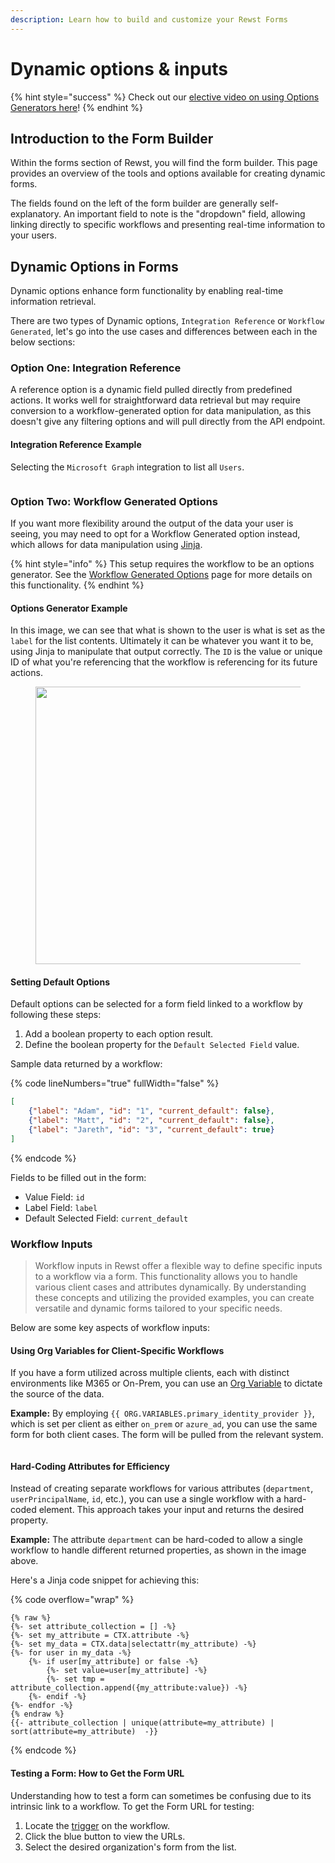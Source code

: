 ```yaml
---
description: Learn how to build and customize your Rewst Forms
---
```


# Dynamic options & inputs

{% hint style="success" %}
Check out our [elective video on using Options Generators here](../../cluck-university/micro-courses/working-with-options-generator-workflows-in-rewst.md)!
{% endhint %}

## Introduction to the Form Builder

Within the forms section of Rewst, you will find the form builder. This page provides an overview of the tools and options available for creating dynamic forms.

The fields found on the left of the form builder are generally self-explanatory. An important field to note is the "dropdown" field, allowing linking directly to specific workflows and presenting real-time information to your users.

## Dynamic Options in Forms

Dynamic options enhance form functionality by enabling real-time information retrieval.

There are two types of Dynamic options, `Integration Reference` or `Workflow Generated`, let's go into the use cases and differences between each in the below sections:

### Option One: Integration Reference

A reference option is a dynamic field pulled directly from predefined actions. It works well for straightforward data retrieval but may require conversion to a workflow-generated option for data manipulation, as this doesn't give any filtering options and will pull directly from the API endpoint.

#### Integration Reference Example

Selecting the `Microsoft Graph` integration to list all `Users`.

<div align="left"><figure><img src="../../.gitbook/assets/reference-options.png" alt=""><figcaption></figcaption></figure></div>

### Option Two: Workflow Generated Options

If you want more flexibility around the output of the data your user is seeing, you may need to opt for a Workflow Generated option instead, which allows for data manipulation using [Jinja](../jinja/).

{% hint style="info" %}
This setup requires the workflow to be an options generator. See the [Workflow Generated Options](../workflows/workflow-generated-options.md) page for more details on this functionality.
{% endhint %}

#### Options Generator Example

In this image, we can see that what is shown to the user is what is set as the `label` for the list contents. Ultimately it can be whatever you want it to be, using Jinja to manipulate that output correctly. The `ID` is the value or unique ID of what you're referencing that the workflow is referencing for its future actions.

<div align="left"><figure><img src="../../.gitbook/assets/workflow-generated (1).png" alt="" width="444"><figcaption></figcaption></figure></div>

#### **Setting Default Options**

Default options can be selected for a form field linked to a workflow by following these steps:

1. Add a boolean property to each option result.
2. Define the boolean property for the `Default Selected Field` value.

Sample data returned by a workflow:

{% code lineNumbers="true" fullWidth="false" %}
```json
[
    {"label": "Adam", "id": "1", "current_default": false},
    {"label": "Matt", "id": "2", "current_default": false},
    {"label": "Jareth", "id": "3", "current_default": true}
]
```
{% endcode %}

Fields to be filled out in the form:

* Value Field: `id`
* Label Field: `label`
* Default Selected Field: `current_default`

### Workflow Inputs

> Workflow inputs in Rewst offer a flexible way to define specific inputs to a workflow via a form. This functionality allows you to handle various client cases and attributes dynamically. By understanding these concepts and utilizing the provided examples, you can create versatile and dynamic forms tailored to your specific needs.

Below are some key aspects of workflow inputs:

#### **Using Org Variables for Client-Specific Workflows**

If you have a form utilized across multiple clients, each with distinct environments like M365 or On-Prem, you can use an [Org Variable](../user-management/organization-variables.md) to dictate the source of the data.

**Example:** By employing `{{ ORG.VARIABLES.primary_identity_provider }}`, which is set per client as either `on_prem` or `azure_ad`, you can use the same form for both client cases. The form will be pulled from the relevant system.

<div align="left"><figure><img src="../../.gitbook/assets/dynamic-workflow-inputs.png" alt=""><figcaption></figcaption></figure></div>

#### **Hard-Coding Attributes for Efficiency**

Instead of creating separate workflows for various attributes (`department`, `userPrincipalName`, `id`, etc.), you can use a single workflow with a hard-coded element. This approach takes your input and returns the desired property.

**Example:** The attribute `department` can be hard-coded to allow a single workflow to handle different returned properties, as shown in the image above.

Here's a Jinja code snippet for achieving this:

{% code overflow="wrap" %}
```django
{% raw %}
{%- set attribute_collection = [] -%} 
{%- set my_attribute = CTX.attribute -%} 
{%- set my_data = CTX.data|selectattr(my_attribute) -%} 
{%- for user in my_data -%}
    {%- if user[my_attribute] or false -%}
        {%- set value=user[my_attribute] -%}         
        {%- set tmp = attribute_collection.append({my_attribute:value}) -%}     
    {%- endif -%} 
{%- endfor -%}
{% endraw %} 
{{- attribute_collection | unique(attribute=my_attribute) | sort(attribute=my_attribute)  -}}
```
{% endcode %}

#### Testing a Form: How to Get the Form URL

Understanding how to test a form can sometimes be confusing due to its intrinsic link to a workflow. To get the Form URL for testing:

1. Locate the [trigger](../intro-to-triggers/) on the workflow.
2. Click the blue button to view the URLs.
3. Select the desired organization's form from the list.

<figure><img src="../../.gitbook/assets/trigger-view-form-urls (1).png" alt=""><figcaption></figcaption></figure>
